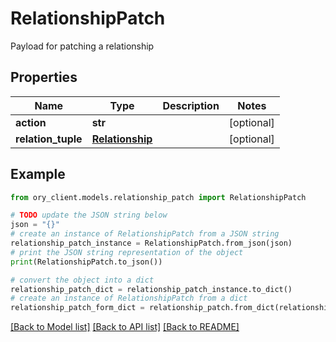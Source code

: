 # RelationshipPatch

Payload for patching a relationship

## Properties

Name | Type | Description | Notes
------------ | ------------- | ------------- | -------------
**action** | **str** |  | [optional] 
**relation_tuple** | [**Relationship**](Relationship.md) |  | [optional] 

## Example

```python
from ory_client.models.relationship_patch import RelationshipPatch

# TODO update the JSON string below
json = "{}"
# create an instance of RelationshipPatch from a JSON string
relationship_patch_instance = RelationshipPatch.from_json(json)
# print the JSON string representation of the object
print(RelationshipPatch.to_json())

# convert the object into a dict
relationship_patch_dict = relationship_patch_instance.to_dict()
# create an instance of RelationshipPatch from a dict
relationship_patch_form_dict = relationship_patch.from_dict(relationship_patch_dict)
```
[[Back to Model list]](../README.md#documentation-for-models) [[Back to API list]](../README.md#documentation-for-api-endpoints) [[Back to README]](../README.md)


